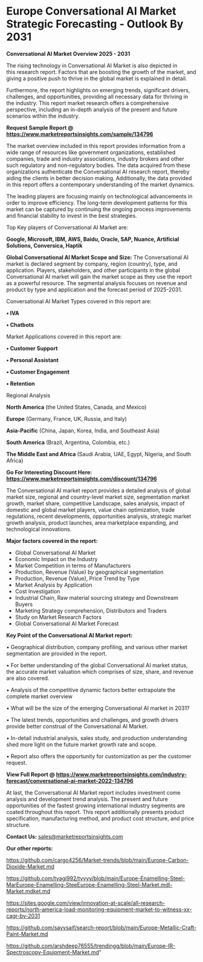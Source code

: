 # Europe Conversational AI Market Strategic Forecasting - Outlook By 2031

<Strong> Conversational AI Market Overview 2025 - 2031</strong>

The rising technology in Conversational AI Market is also depicted in this research report. Factors that are boosting the growth of the market, and giving a positive push to thrive in the global market is explained in detail.

Furthermore, the report highlights on emerging trends, significant drivers, challenges, and opportunities, providing all necessary data for thriving in the industry. This report market research offers a comprehensive perspective, including an in-depth analysis of the present and future scenarios within the industry.

<strong>Request Sample Report @ <a href=https://www.marketreportsinsights.com/sample/134796>https://www.marketreportsinsights.com/sample/134796</a></strong>

The market overview included in this report provides information from a wide range of resources like government organizations, established companies, trade and industry associations, industry brokers and other such regulatory and non-regulatory bodies. The data acquired from these organizations authenticate the Conversational AI research report, thereby aiding the clients in better decision making. Additionally, the data provided in this report offers a contemporary understanding of the market dynamics.

The leading players are focusing mainly on technological advancements in order to improve efficiency. The long-term development patterns for this market can be captured by continuing the ongoing process improvements and financial stability to invest in the best strategies.

Top Key players of Conversational AI Market are:

<strong>Google, Microsoft, IBM, AWS, Baidu, Oracle, SAP, Nuance, Artificial Solutions, Conversica, Haptik</strong>

<strong><b>Global Conversational AI Market Scope and Size:</b></strong>
The Conversational AI market is declared segment by company, region (country), type, and application. Players, stakeholders, and other participants in the global Conversational AI market will gain the market scope as they use the report as a powerful resource. The segmental analysis focuses on revenue and product by type and application and the forecast period of 2025-2031.

Conversational AI Market Types covered in this report are:

<strong>• IVA

• Chatbots</strong>

Market Applications covered in this report are:

<strong>• Customer Support

• Personal Assistant

• Customer Engagement

• Retention</strong> 

Regional Analysis

<strong>North America</strong> (the United States, Canada, and Mexico)

<strong>Europe</strong> (Germany, France, UK, Russia, and Italy)

<strong>Asia-Pacific</strong> (China, Japan, Korea, India, and Southeast Asia)

<strong>South America</strong> (Brazil, Argentina, Colombia, etc.)

<strong>The Middle East and Africa</strong> (Saudi Arabia, UAE, Egypt, Nigeria, and South Africa)

<strong>Go For Interesting Discount Here: <a href=https://www.marketreportsinsights.com/discount/134796>https://www.marketreportsinsights.com/discount/134796</a></strong>

The Conversational AI market report provides a detailed analysis of global market size, regional and country-level market size, segmentation market growth, market share, competitive Landscape, sales analysis, impact of domestic and global market players, value chain optimization, trade regulations, recent developments, opportunities analysis, strategic market growth analysis, product launches, area marketplace expanding, and technological innovations.

<strong><b>Major factors covered in the report:</b></strong>
<ul>
  <li>Global Conversational AI Market </li>
  <li>Economic Impact on the Industry</li>
  <li>Market Competition in terms of Manufacturers</li>
  <li>Production, Revenue (Value) by geographical segmentation</li>
  <li>Production, Revenue (Value), Price Trend by Type</li>
  <li>Market Analysis by Application</li>
  <li>Cost Investigation</li>
  <li>Industrial Chain, Raw material sourcing strategy and Downstream Buyers</li>
  <li>Marketing Strategy comprehension, Distributors and Traders</li>
  <li>Study on Market Research Factors</li>
  <li>Global Conversational AI Market Forecast</li>
</ul>

<strong><b>Key Point of the Conversational AI Market report:</b></strong>

• Geographical distribution, company profiling, and various other market segmentation are provided in the report.

• For better understanding of the global Conversational AI market status, the accurate market valuation which comprises of size, share, and revenue are also covered.

• Analysis of the competitive dynamic factors better extrapolate the complete market overview

• What will be the size of the emerging Conversational AI market in 2031?

• The latest trends, opportunities and challenges, and growth drivers provide better construal of the Conversational AI Market.

• In-detail industrial analysis, sales study, and production understanding shed more light on the future market growth rate and scope.

• Report also offers the opportunity for customization as per the customer request.

<strong><b>View Full Report @ <a href=https://www.marketreportsinsights.com/industry-forecast/conversational-ai-market-2022-134796>https://www.marketreportsinsights.com/industry-forecast/conversational-ai-market-2022-134796</a></b></strong>


At last, the Conversational AI Market report includes investment come analysis and development trend analysis. The present and future opportunities of the fastest growing international industry segments are coated throughout this report. This report additionally presents product specification, manufacturing method, and product cost structure, and price structure.

<strong>Contact Us:</strong>
sales@marketreportsinsights.com

<strong>Our other reports:</strong>

<a href=https://github.com/cargo4256/Market-trends/blob/main/Europe-Carbon-Dioxide-Market.md>https://github.com/cargo4256/Market-trends/blob/main/Europe-Carbon-Dioxide-Market.md</a>

<a href=https://github.com/tyagi992/tyyyy/blob/main/Europe-Enamelling-Steel-MarEurope-Enamelling-SteeEurope-Enamelling-Steel-Market.mdl-Market.mdket.md>https://github.com/tyagi992/tyyyy/blob/main/Europe-Enamelling-Steel-MarEurope-Enamelling-SteeEurope-Enamelling-Steel-Market.mdl-Market.mdket.md</a>

<a href=https://sites.google.com/view/innovation-at-scale/all-research-reports/north-america-load-monitoring-equipment-market-to-witness-xx-cagr-by-2031>https://sites.google.com/view/innovation-at-scale/all-research-reports/north-america-load-monitoring-equipment-market-to-witness-xx-cagr-by-2031</a>

<a href=https://github.com/sayysaif/search-report/blob/main/Europe-Metallic-Craft-Paint-Market.md>https://github.com/sayysaif/search-report/blob/main/Europe-Metallic-Craft-Paint-Market.md</a>

<a href=https://github.com/arshdeep76555/trendingg/blob/main/Europe-IR-Spectroscopy-Equipment-Market.md>https://github.com/arshdeep76555/trendingg/blob/main/Europe-IR-Spectroscopy-Equipment-Market.md</a>"
